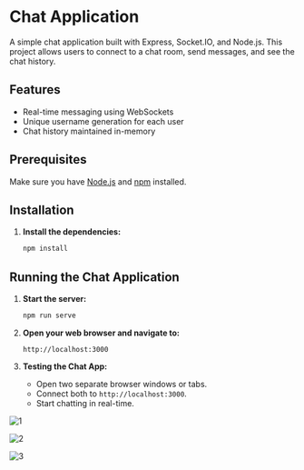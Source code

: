 # Chat Application

A simple chat application built with Express, Socket.IO, and Node.js. This project allows users to connect to a chat room, send messages, and see the chat history.

## Features

- Real-time messaging using WebSockets
- Unique username generation for each user
- Chat history maintained in-memory

## Prerequisites

Make sure you have [Node.js](https://nodejs.org/) and [npm](https://www.npmjs.com/) installed.

## Installation

1. **Install the dependencies:**

    ```bash
    npm install
    ```

## Running the Chat Application

1. **Start the server:**

    ```bash
    npm run serve
    ```

2. **Open your web browser and navigate to:**

    ```
    http://localhost:3000
    ```

3. **Testing the Chat App:**

    - Open two separate browser windows or tabs.
    - Connect both to `http://localhost:3000`.
    - Start chatting in real-time.

![1](https://github.com/RavenCunanan/ChatApp/assets/63638637/8450bca6-e2f0-488a-89c4-d8e304da3643)

![2](https://github.com/RavenCunanan/ChatApp/assets/63638637/3434c339-2171-4746-bec1-e807af4b85e8)

![3](https://github.com/RavenCunanan/ChatApp/assets/63638637/1acc35cc-4f0d-48e4-8ca3-09528e83fc6f)




